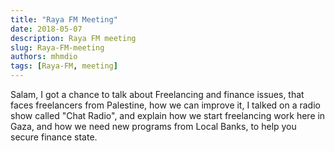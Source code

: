 ```yaml
---
title: "Raya FM Meeting"
date: 2018-05-07
description: Raya FM meeting
slug: Raya-FM-meeting
authors: mhmdio
tags: [Raya-FM, meeting]
---
```


Salam, I got a chance to talk about Freelancing and finance issues, that faces freelancers from Palestine, how we can improve it, I talked on a radio show called "Chat Radio", and explain how we start freelancing work here in Gaza, and how we need new programs from Local Banks, to help you secure finance state.

<!-- truncate -->
